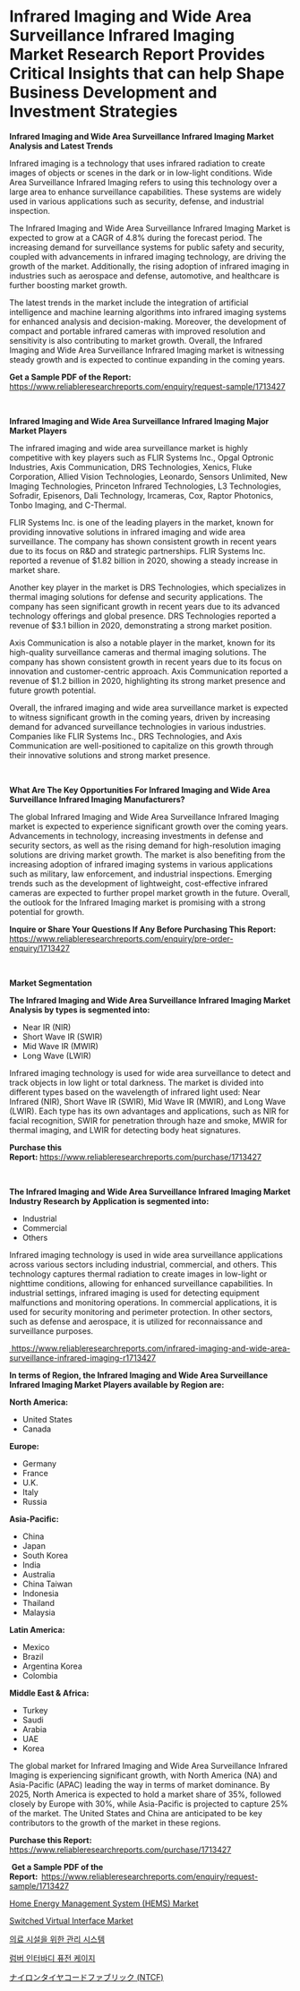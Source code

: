 <p><h1>Infrared Imaging and Wide Area Surveillance Infrared Imaging Market Research Report Provides Critical Insights that can help Shape Business Development and Investment Strategies</h1></p><p><strong>Infrared Imaging and Wide Area Surveillance Infrared Imaging Market Analysis and Latest Trends</strong></p>
<p><p>Infrared imaging is a technology that uses infrared radiation to create images of objects or scenes in the dark or in low-light conditions. Wide Area Surveillance Infrared Imaging refers to using this technology over a large area to enhance surveillance capabilities. These systems are widely used in various applications such as security, defense, and industrial inspection.</p><p>The Infrared Imaging and Wide Area Surveillance Infrared Imaging Market is expected to grow at a CAGR of 4.8% during the forecast period. The increasing demand for surveillance systems for public safety and security, coupled with advancements in infrared imaging technology, are driving the growth of the market. Additionally, the rising adoption of infrared imaging in industries such as aerospace and defense, automotive, and healthcare is further boosting market growth.</p><p>The latest trends in the market include the integration of artificial intelligence and machine learning algorithms into infrared imaging systems for enhanced analysis and decision-making. Moreover, the development of compact and portable infrared cameras with improved resolution and sensitivity is also contributing to market growth. Overall, the Infrared Imaging and Wide Area Surveillance Infrared Imaging market is witnessing steady growth and is expected to continue expanding in the coming years.</p></p>
<p><strong>Get a Sample PDF of the Report:&nbsp;</strong> <a href="https://www.reliableresearchreports.com/enquiry/request-sample/1713427">https://www.reliableresearchreports.com/enquiry/request-sample/1713427</a></p>
<p>&nbsp;</p>
<p><strong>Infrared Imaging and Wide Area Surveillance Infrared Imaging Major Market Players</strong></p>
<p><p>The infrared imaging and wide area surveillance market is highly competitive with key players such as FLIR Systems Inc., Opgal Optronic Industries, Axis Communication, DRS Technologies, Xenics, Fluke Corporation, Allied Vision Technologies, Leonardo, Sensors Unlimited, New Imaging Technologies, Princeton Infrared Technologies, L3 Technologies, Sofradir, Episenors, Dali Technology, Ircameras, Cox, Raptor Photonics, Tonbo Imaging, and C-Thermal.</p><p>FLIR Systems Inc. is one of the leading players in the market, known for providing innovative solutions in infrared imaging and wide area surveillance. The company has shown consistent growth in recent years due to its focus on R&D and strategic partnerships. FLIR Systems Inc. reported a revenue of $1.82 billion in 2020, showing a steady increase in market share.</p><p>Another key player in the market is DRS Technologies, which specializes in thermal imaging solutions for defense and security applications. The company has seen significant growth in recent years due to its advanced technology offerings and global presence. DRS Technologies reported a revenue of $3.1 billion in 2020, demonstrating a strong market position.</p><p>Axis Communication is also a notable player in the market, known for its high-quality surveillance cameras and thermal imaging solutions. The company has shown consistent growth in recent years due to its focus on innovation and customer-centric approach. Axis Communication reported a revenue of $1.2 billion in 2020, highlighting its strong market presence and future growth potential.</p><p>Overall, the infrared imaging and wide area surveillance market is expected to witness significant growth in the coming years, driven by increasing demand for advanced surveillance technologies in various industries. Companies like FLIR Systems Inc., DRS Technologies, and Axis Communication are well-positioned to capitalize on this growth through their innovative solutions and strong market presence.</p></p>
<p>&nbsp;</p>
<p><strong>What Are The Key Opportunities For Infrared Imaging and Wide Area Surveillance Infrared Imaging Manufacturers?</strong></p>
<p><p>The global Infrared Imaging and Wide Area Surveillance Infrared Imaging market is expected to experience significant growth over the coming years. Advancements in technology, increasing investments in defense and security sectors, as well as the rising demand for high-resolution imaging solutions are driving market growth. The market is also benefiting from the increasing adoption of infrared imaging systems in various applications such as military, law enforcement, and industrial inspections. Emerging trends such as the development of lightweight, cost-effective infrared cameras are expected to further propel market growth in the future. Overall, the outlook for the Infrared Imaging market is promising with a strong potential for growth.</p></p>
<p><strong>Inquire or Share Your Questions If Any Before Purchasing This Report:</strong> <a href="https://www.reliableresearchreports.com/enquiry/pre-order-enquiry/1713427">https://www.reliableresearchreports.com/enquiry/pre-order-enquiry/1713427</a></p>
<p>&nbsp;</p>
<p><strong>Market Segmentation</strong></p>
<p><strong>The Infrared Imaging and Wide Area Surveillance Infrared Imaging Market Analysis by types is segmented into:</strong></p>
<p><ul><li>Near IR (NIR)</li><li>Short Wave IR (SWIR)</li><li>Mid Wave IR (MWIR)</li><li>Long Wave (LWIR)</li></ul></p>
<p><p>Infrared imaging technology is used for wide area surveillance to detect and track objects in low light or total darkness. The market is divided into different types based on the wavelength of infrared light used: Near Infrared (NIR), Short Wave IR (SWIR), Mid Wave IR (MWIR), and Long Wave (LWIR). Each type has its own advantages and applications, such as NIR for facial recognition, SWIR for penetration through haze and smoke, MWIR for thermal imaging, and LWIR for detecting body heat signatures.</p></p>
<p><strong>Purchase this Report:&nbsp;</strong><a href="https://www.reliableresearchreports.com/purchase/1713427">https://www.reliableresearchreports.com/purchase/1713427</a></p>
<p>&nbsp;</p>
<p><strong>The Infrared Imaging and Wide Area Surveillance Infrared Imaging Market Industry Research by Application is segmented into:</strong></p>
<p><ul><li>Industrial</li><li>Commercial</li><li>Others</li></ul></p>
<p><p>Infrared imaging technology is used in wide area surveillance applications across various sectors including industrial, commercial, and others. This technology captures thermal radiation to create images in low-light or nighttime conditions, allowing for enhanced surveillance capabilities. In industrial settings, infrared imaging is used for detecting equipment malfunctions and monitoring operations. In commercial applications, it is used for security monitoring and perimeter protection. In other sectors, such as defense and aerospace, it is utilized for reconnaissance and surveillance purposes.</p></p>
<p><a href="https://www.reliableresearchreports.com/infrared-imaging-and-wide-area-surveillance-infrared-imaging-r1713427">&nbsp;https://www.reliableresearchreports.com/infrared-imaging-and-wide-area-surveillance-infrared-imaging-r1713427</a></p>
<p><strong>In terms of Region, the Infrared Imaging and Wide Area Surveillance Infrared Imaging Market Players available by Region are:</strong></p>
<p>
    <p> <strong> North America: </strong>
        <ul>
            <li>United States</li>
            <li>Canada</li>
        </ul>
        </p> 
    <p> <strong> Europe: </strong>
        <ul>
            <li>Germany</li>
            <li>France</li>
            <li>U.K.</li>
            <li>Italy</li>
            <li>Russia</li>
        </ul>
        </p> 
    <p> <strong> Asia-Pacific: </strong>
        <ul>
            <li>China</li>
            <li>Japan</li>
            <li>South Korea</li>
            <li>India</li>
            <li>Australia</li>
            <li>China Taiwan</li>
            <li>Indonesia</li>
            <li>Thailand</li>
            <li>Malaysia</li>
        </ul>
        </p> 
    <p> <strong> Latin America: </strong>
        <ul>
            <li>Mexico</li>
            <li>Brazil</li>
            <li>Argentina Korea</li>
            <li>Colombia</li>
        </ul>
        </p> 
    <p> <strong> Middle East & Africa: </strong>
        <ul>
            <li>Turkey</li>
            <li>Saudi</li>
            <li>Arabia</li>
            <li>UAE</li>
            <li>Korea</li>
        </ul>
    </p>
    </p>
<p><p>The global market for Infrared Imaging and Wide Area Surveillance Infrared Imaging is experiencing significant growth, with North America (NA) and Asia-Pacific (APAC) leading the way in terms of market dominance. By 2025, North America is expected to hold a market share of 35%, followed closely by Europe with 30%, while Asia-Pacific is projected to capture 25% of the market. The United States and China are anticipated to be key contributors to the growth of the market in these regions.</p></p>
<p><strong>Purchase this Report: </strong><a href="https://www.reliableresearchreports.com/purchase/1713427">https://www.reliableresearchreports.com/purchase/1713427</a></p>
<p>&nbsp;<strong>Get a Sample PDF of the Report:&nbsp;&nbsp;</strong><a href="https://www.reliableresearchreports.com/enquiry/request-sample/1713427">https://www.reliableresearchreports.com/enquiry/request-sample/1713427</a></p>
<p><strong></strong></p>
<p><p><a href="https://github.com/markusgodoy/Market-Research-Report-List-3/blob/main/home-energy-management-system-hems-market.md">Home Energy Management System (HEMS) Market</a></p><p><a href="https://github.com/luckyshygirl/Market-Research-Report-List-5/blob/main/switched-virtual-interface-market.md">Switched Virtual Interface Market</a></p><p><a href="https://github.com/garnett961902/Market-Research-Report-List-1/blob/main/5010513110730.md">의료 시설을 위한 관리 시스템</a></p><p><a href="https://github.com/brainlyez1/Market-Research-Report-List-1/blob/main/5224558110731.md">럼버 인터바디 퓨전 케이지</a></p><p><a href="https://github.com/deonnorth8/Market-Research-Report-List-1/blob/main/7336236113123.md">ナイロンタイヤコードファブリック (NTCF)</a></p></p>